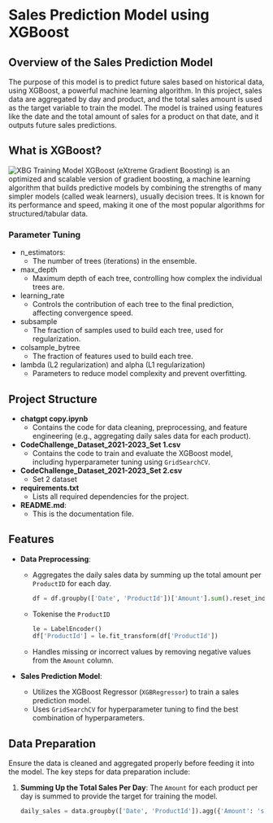 # Sales Prediction Model using XGBoost

## Overview of the Sales Prediction Model
The purpose of this model is to predict future sales based on historical data, using XGBoost, a powerful machine learning algorithm. In this project, sales data are aggregated by day and product, and the total sales amount is used as the target variable to train the model. The model is trained using features like the date and the total amount of sales for a product on that date, and it outputs future sales predictions.

## What is XGBoost?
![XBG Training Model](https://miro.medium.com/v2/resize:fit:1000/0*zdmqFZ2nooBRedqC.png)
XGBoost (eXtreme Gradient Boosting) is an optimized and scalable version of gradient boosting, a machine learning algorithm that builds predictive models by combining the strengths of many simpler models (called weak learners), usually decision trees. It is known for its performance and speed, making it one of the most popular algorithms for structured/tabular data.

### Parameter Tuning
- n_estimators: 
  - The number of trees (iterations) in the ensemble.
- max_depth
  - Maximum depth of each tree, controlling how complex the individual trees are.
- learning_rate
  - Controls the contribution of each tree to the final prediction, affecting convergence speed.
- subsample
  - The fraction of samples used to build each tree, used for regularization.
- colsample_bytree
  - The fraction of features used to build each tree.
- lambda (L2 regularization) and alpha (L1 regularization)
  - Parameters to reduce model complexity and prevent overfitting.

## Project Structure

- **chatgpt copy.ipynb**
  - Contains the code for data cleaning, preprocessing, and feature engineering (e.g., aggregating daily sales data for each product).
- **CodeChallenge_Dataset_2021-2023_Set 1.csv**
  - Contains the code to train and evaluate the XGBoost model, including hyperparameter tuning using `GridSearchCV`.
- **CodeChallenge_Dataset_2021-2023_Set 2.csv**
  - Set 2 dataset
- **requirements.txt**
  - Lists all required dependencies for the project.
- **README.md**:
  - This is the documentation file.

## Features

- **Data Preprocessing**: 
  - Aggregates the daily sales data by summing up the total amount per `ProductID` for each day.
  
    ```python
    df = df.groupby(['Date', 'ProductId'])['Amount'].sum().reset_index()
  - Tokenise the `ProductID`

    ``` python
    le = LabelEncoder()
    df['ProductId'] = le.fit_transform(df['ProductId'])
  - Handles missing or incorrect values by removing negative values from the `Amount` column.
  
- **Sales Prediction Model**: 
  - Utilizes the XGBoost Regressor (`XGBRegressor`) to train a sales prediction model.
  - Uses `GridSearchCV` for hyperparameter tuning to find the best combination of hyperparameters.
  
## Data Preparation

Ensure the data is cleaned and aggregated properly before feeding it into the model. The key steps for data preparation include:

1. **Summing Up the Total Sales Per Day**: 
   The `Amount` for each product per day is summed to provide the target for training the model.

   ```python
   daily_sales = data.groupby(['Date', 'ProductId']).agg({'Amount': 'sum'}).reset_index()
